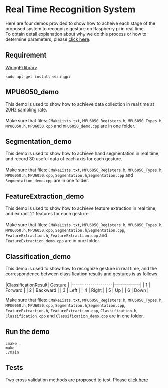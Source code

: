 Real Time Recognition System
==
Here are four demos provided to show how to acheive each stage of the proposed system to recognize gesture on Raspberry pi in real time. <br>
To obtain detail explanation about why we do this process or how to determine parameters, please [click here](https://github.com/Real-time-embedded10/Magic-Music-Player/tree/master/Software/Hand%20Gesture%20Recognition/Software%20Used%20in%20Database%20Establishment).<br>

Requirement
--
[WiringPi library](http://wiringpi.com/)<br>
```
sudo apt-get install wiringpi
```
MPU6050_demo
--
This demo is used to show how to achieve data collection in real time at 20Hz sampling rate. <br>
<br>
Make sure that files: `CMakeLists.txt`, `MPU6050_Registers.h`, `MPU6050_Types.h`, `MPU6050.h`, `MPU6050.cpp` and `MPU6050_demo.cpp` are in one folder. <br>

Segmentation_demo
--
This demo is used to show how to achieve hand segmentation in real time, and record 30 useful data of each axis for each gesture. <br>
<br>
Make sure that files: `CMakeLists.txt`, `MPU6050_Registers.h`, `MPU6050_Types.h`, `MPU6050.h`, `MPU6050.cpp`, `Segmentation.h`,`Segmentation.cpp` and `Segmentation_demo.cpp` are in one folder. <br>

FeatureExtraction_demo
--
This demo is used to show how to achieve feature extraction in real time, and extract 21 features for each gesture. <br>
<br>
Make sure that files: `CMakeLists.txt`, `MPU6050_Registers.h`, `MPU6050_Types.h`, `MPU6050.h`, `MPU6050.cpp`, `Segmentation.h`,`Segmentation.cpp`, `FeatureExtraction.h`, `FeatureExtraction.cpp` and `FeatureExtraction_demo.cpp` are in one folder. <br>

Classification_demo
--
This demo is used to show how to recognize gesture in real time, and the correspondence between classification results and gestures is as follows. <br>
<br>
|ClassificationResult|   Gesture   |
|--------------------|-------------|
|         1          |   Forward   |
|         2          |   Backward  |
|         3          |    Left     |
|         4          |    Right    |
|         5          |     Up      |
|         6          |    Down     |
<br>

Make sure that files: `CMakeLists.txt`, `MPU6050_Registers.h`, `MPU6050_Types.h`, `MPU6050.h`, `MPU6050.cpp`, `Segmentation.h`,`Segmentation.cpp`, `FeatureExtraction.h`, `FeatureExtraction.cpp`, `Classification.h`, `Classification.cpp` and `Classification_demo.cpp` are in one folder. <br>

Run the demo
--
```
cmake .
make
./main
```
Tests
--
Two cross validation methods are proposed to test. Please [click here](https://github.com/Real-time-embedded10/Magic-Music-Player/tree/master/Software/Hand%20Gesture%20Recognition/Software%20Used%20in%20Testing)
